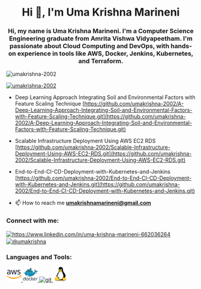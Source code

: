 <h1 align="center">Hi 👋, I'm Uma Krishna Marineni</h1>
<h3 align="center">Hi, my name is Uma Krishna Marineni. I'm a Computer Science Engineering graduate from Amrita Vishwa Vidyapeetham. I'm passionate about Cloud Computing and DevOps, with hands-on experience in tools like AWS, Docker, Jenkins, Kubernetes, and Terraform.</h3>

<p align="left"> <img src="https://komarev.com/ghpvc/?username=umakrishna-2002&label=Profile%20views&color=0e75b6&style=flat" alt="umakrishna-2002" /> </p>

<p align="left"> <a href="https://github.com/ryo-ma/github-profile-trophy"><img src="https://github-profile-trophy.vercel.app/?username=umakrishna-2002" alt="umakrishna-2002" /></a> </p>

- Deep Learning Approach Integrating Soil and Environmental Factors with Feature Scaling Technique [https://github.com/umakrishna-2002/A-Deep-Learning-Approach-Integrating-Soil-and-Environmental-Factors-with-Feature-Scaling-Technique.git](https://github.com/umakrishna-2002/A-Deep-Learning-Approach-Integrating-Soil-and-Environmental-Factors-with-Feature-Scaling-Technique.git)

- Scalable Infrastructure Deployment Using AWS EC2 RDS [https://github.com/umakrishna-2002/Scalable-Infrastructure-Deployment-Using-AWS-EC2-RDS.git](https://github.com/umakrishna-2002/Scalable-Infrastructure-Deployment-Using-AWS-EC2-RDS.git)

- End-to-End-CI-CD-Deployment-with-Kubernetes-and-Jenkins [https://github.com/umakrishna-2002/End-to-End-CI-CD-Deployment-with-Kubernetes-and-Jenkins.git](https://github.com/umakrishna-2002/End-to-End-CI-CD-Deployment-with-Kubernetes-and-Jenkins.git)

- 📫 How to reach me **umakrishnamarineni@gmail.com**

<h3 align="left">Connect with me:</h3>
<p align="left">
<a href="https://linkedin.com/in/https://www.linkedin.com/in/uma-krishna-marineni-662036264" target="blank"><img align="center" src="https://raw.githubusercontent.com/rahuldkjain/github-profile-readme-generator/master/src/images/icons/Social/linked-in-alt.svg" alt="https://www.linkedin.com/in/uma-krishna-marineni-662036264" height="30" width="40" /></a>
<a href="https://hashnode.com/@umakrishna" target="blank"><img align="center" src="https://raw.githubusercontent.com/rahuldkjain/github-profile-readme-generator/master/src/images/icons/Social/hashnode.svg" alt="@umakrishna" height="30" width="40" /></a>
</p>

<h3 align="left">Languages and Tools:</h3>
<p align="left"> <a href="https://aws.amazon.com" target="_blank" rel="noreferrer"> <img src="https://raw.githubusercontent.com/devicons/devicon/master/icons/amazonwebservices/amazonwebservices-original-wordmark.svg" alt="aws" width="40" height="40"/> </a> <a href="https://www.docker.com/" target="_blank" rel="noreferrer"> <img src="https://raw.githubusercontent.com/devicons/devicon/master/icons/docker/docker-original-wordmark.svg" alt="docker" width="40" height="40"/> </a> <a href="https://git-scm.com/" target="_blank" rel="noreferrer"> <img src="https://www.vectorlogo.zone/logos/git-scm/git-scm-icon.svg" alt="git" width="40" height="40"/> </a> <a href="https://www.linux.org/" target="_blank" rel="noreferrer"> <img src="https://raw.githubusercontent.com/devicons/devicon/master/icons/linux/linux-original.svg" alt="linux" width="40" height="40"/> </a> </p>
